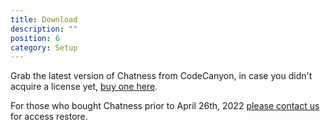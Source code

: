 ```yaml
---
title: Download
description: ""
position: 6
category: Setup
---
```


Grab the latest version of Chatness from CodeCanyon, in case you didn't acquire a license yet, [buy one here]().

<alert>

For those who bought Chatness prior to April 26th, 2022 [please contact us](/support) for access restore.

</alert>
